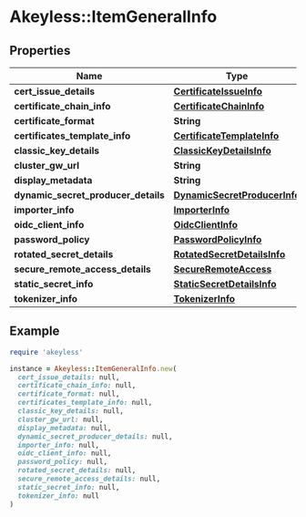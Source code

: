 # Akeyless::ItemGeneralInfo

## Properties

| Name | Type | Description | Notes |
| ---- | ---- | ----------- | ----- |
| **cert_issue_details** | [**CertificateIssueInfo**](CertificateIssueInfo.md) |  | [optional] |
| **certificate_chain_info** | [**CertificateChainInfo**](CertificateChainInfo.md) |  | [optional] |
| **certificate_format** | **String** |  | [optional] |
| **certificates_template_info** | [**CertificateTemplateInfo**](CertificateTemplateInfo.md) |  | [optional] |
| **classic_key_details** | [**ClassicKeyDetailsInfo**](ClassicKeyDetailsInfo.md) |  | [optional] |
| **cluster_gw_url** | **String** |  | [optional] |
| **display_metadata** | **String** |  | [optional] |
| **dynamic_secret_producer_details** | [**DynamicSecretProducerInfo**](DynamicSecretProducerInfo.md) |  | [optional] |
| **importer_info** | [**ImporterInfo**](ImporterInfo.md) |  | [optional] |
| **oidc_client_info** | [**OidcClientInfo**](OidcClientInfo.md) |  | [optional] |
| **password_policy** | [**PasswordPolicyInfo**](PasswordPolicyInfo.md) |  | [optional] |
| **rotated_secret_details** | [**RotatedSecretDetailsInfo**](RotatedSecretDetailsInfo.md) |  | [optional] |
| **secure_remote_access_details** | [**SecureRemoteAccess**](SecureRemoteAccess.md) |  | [optional] |
| **static_secret_info** | [**StaticSecretDetailsInfo**](StaticSecretDetailsInfo.md) |  | [optional] |
| **tokenizer_info** | [**TokenizerInfo**](TokenizerInfo.md) |  | [optional] |

## Example

```ruby
require 'akeyless'

instance = Akeyless::ItemGeneralInfo.new(
  cert_issue_details: null,
  certificate_chain_info: null,
  certificate_format: null,
  certificates_template_info: null,
  classic_key_details: null,
  cluster_gw_url: null,
  display_metadata: null,
  dynamic_secret_producer_details: null,
  importer_info: null,
  oidc_client_info: null,
  password_policy: null,
  rotated_secret_details: null,
  secure_remote_access_details: null,
  static_secret_info: null,
  tokenizer_info: null
)
```

